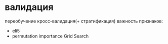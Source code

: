 # валидация

переобучение
кросс-валидация(+ стратификация)
важность признаков:
- eli5
- permutation importance
Grid Search
